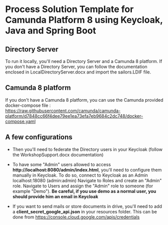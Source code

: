 # Process Solution Template for Camunda Platform 8 using Keycloak, Java and Spring Boot

## Directory Server
To run it locally, you'll need a Directory Server and a Camunda 8 platform. 
If you don't have a Directory Server, you can follow the documentation enclosed in LocalDirectoryServer.docx and import the sailors.LDIF file.

## Camunda 8 platform
If you don't have a Camunda 8 platform, you can use the Camunda provided docker-compose file : https://raw.githubusercontent.com/camunda/camunda-platform/d7848cc66f4dee79ee1ea73efa7eb9684c2dc748/docker-compose.yaml

## A few configurations

* Then you'll need to federate the Directory users in your Keycloak (follow the WorkshopSupport.docx documentation)

* To have some "Admin" users allowed to access **http://localhost:8080/admin/index.html**, you'll need to configure them manually in Keycloak. To do so, connect to Keycloak as an Admin 
localhost:18080 (admin:admin)
Navigate to Roles and create an "Admin" role.
Navigate to Users and assign the "Admin" role to someone (for example "Demo").
**Be careful, if you use demo as a normal user, you should provide him an email in Keycloak**

* If you want to send mails or store documents in drive, you'll need to add a **client_secret_google_api.json** in your resources folder. This can be done from https://console.cloud.google.com/apis/credentials

